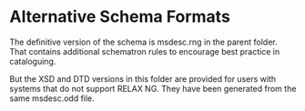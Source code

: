 # Alternative Schema Formats

The definitive version of the schema is msdesc.rng in the parent folder. That contains additional schematron rules to encourage best practice in cataloguing.

But the XSD and DTD versions in this folder are provided for users with systems that do not support RELAX NG. They have been generated from the same msdesc.odd file.

